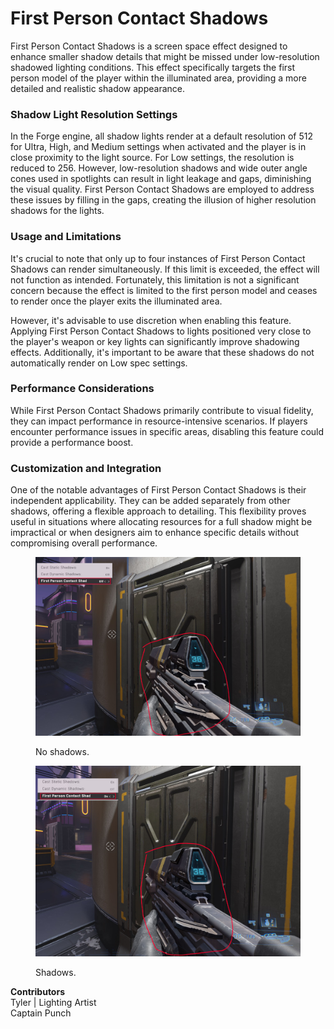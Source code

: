 # First Person Contact Shadows

First Person Contact Shadows is a screen space effect designed to enhance smaller shadow details that might be missed under low-resolution shadowed lighting conditions. This effect specifically targets the first person model of the player within the illuminated area, providing a more detailed and realistic shadow appearance.

### Shadow Light Resolution Settings

In the Forge engine, all shadow lights render at a default resolution of 512 for Ultra, High, and Medium settings when activated and the player is in close proximity to the light source. For Low settings, the resolution is reduced to 256. However, low-resolution shadows and wide outer angle cones used in spotlights can result in light leakage and gaps, diminishing the visual quality. First Person Contact Shadows are employed to address these issues by filling in the gaps, creating the illusion of higher resolution shadows for the lights.

### Usage and Limitations

It's crucial to note that only up to four instances of First Person Contact Shadows can render simultaneously. If this limit is exceeded, the effect will not function as intended. Fortunately, this limitation is not a significant concern because the effect is limited to the first person model and ceases to render once the player exits the illuminated area.

However, it's advisable to use discretion when enabling this feature. Applying First Person Contact Shadows to lights positioned very close to the player's weapon or key lights can significantly improve shadowing effects. Additionally, it's important to be aware that these shadows do not automatically render on Low spec settings.

### Performance Considerations

While First Person Contact Shadows primarily contribute to visual fidelity, they can impact performance in resource-intensive scenarios. If players encounter performance issues in specific areas, disabling this feature could provide a performance boost.

### Customization and Integration

One of the notable advantages of First Person Contact Shadows is their independent applicability. They can be added separately from other shadows, offering a flexible approach to detailing. This flexibility proves useful in situations where allocating resources for a full shadow might be impractical or when designers aim to enhance specific details without compromising overall performance.

<figure><img src="../../../.gitbook/assets/image (6).png" alt=""><figcaption><p>No shadows.</p></figcaption></figure>

<figure><img src="../../../.gitbook/assets/image-1.png" alt=""><figcaption><p>Shadows.</p></figcaption></figure>

**Contributors** \
Tyler | Lighting Artist\
Captain Punch
